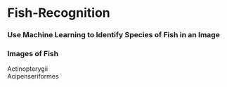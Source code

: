 # Fish-Recognition

<h3>Use Machine Learning to Identify Species of Fish in an Image</h3>

<h3>Images of Fish</h3>
<p>Actinopterygii<br>    Acipenseriformes</p>
